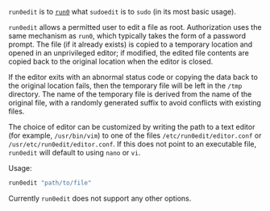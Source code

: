 `run0edit` is to
[`run0`](https://www.freedesktop.org/software/systemd/man/257/run0.html) what
`sudoedit` is to `sudo` (in its most basic usage).

`run0edit` allows a permitted user to edit a file as root. Authorization uses
the same mechanism as `run0`, which typically takes the form of a password
prompt. The file (if it already exists) is copied to a temporary location and
opened in an unprivileged editor; if modified, the edited file contents are
copied back to the original location when the editor is closed.

If the editor exits with an abnormal status code or copying the data back to the
original location fails, then the temporary file will be left in the `/tmp`
directory. The name of the temporary file is derived from the name of the
original file, with a randomly generated suffix to avoid conflicts with existing
files.

The choice of editor can be customized by writing the path to a text editor (for
example, `/usr/bin/vim`) to one of the files `/etc/run0edit/editor.conf` or
`/usr/etc/run0edit/editor.conf`. If this does not point to an executable file,
`run0edit` will default to using `nano` or `vi`.

Usage:

```sh
run0edit "path/to/file"
```

Currently `run0edit` does not support any other options.
